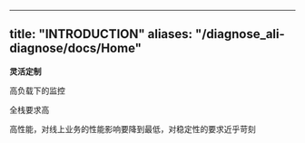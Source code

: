 
---
title: "INTRODUCTION"
aliases: "/diagnose_ali-diagnose/docs/Home"
---


**灵活定制**

高负载下的监控

全栈要求高

高性能，对线上业务的性能影响要降到最低，对稳定性的要求近乎苛刻
